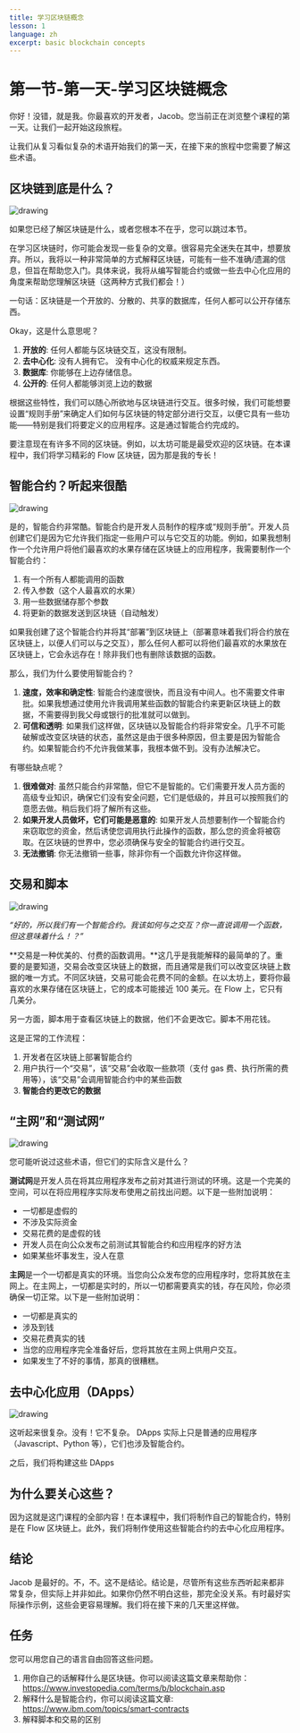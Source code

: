 ```yaml
---
title: 学习区块链概念
lesson: 1
language: zh
excerpt: basic blockchain concepts
---
```


# 第一节-第一天-学习区块链概念

你好！没错，就是我。你最喜欢的开发者，Jacob。您当前正在浏览整个课程的第一天。让我们一起开始这段旅程。

让我们从复习看似复杂的术语开始我们的第一天，在接下来的旅程中您需要了解这些术语。

## 区块链到底是什么？

![drawing](/courses/beginner-cadence/blockchain.png)

如果您已经了解区块链是什么，或者您根本不在乎，您可以跳过本节。

在学习区块链时，你可能会发现一些复杂的文章。很容易完全迷失在其中，想要放弃。所以，我将以一种非常简单的方式解释区块链，可能有一些不准确/遗漏的信息，但旨在帮助您入门。具体来说，我将从编写智能合约或做一些去中心化应用的角度来帮助您理解区块链（这两种方式我们都会！）

一句话：区块链是一个开放的、分散的、共享的数据库，任何人都可以公开存储东西。

Okay，这是什么意思呢？

1. **开放的**: 任何人都能与区块链交互，这没有限制。
2. **去中心化**: 没有人拥有它。 没有中心化的权威来规定东西。
3. **数据库**: 你能够在上边存储信息。
4. **公开的**: 任何人都能够浏览上边的数据

根据这些特性，我们可以随心所欲地与区块链进行交互。很多时候，我们可能想要设置“规则手册”来确定人们如何与区块链的特定部分进行交互，以便它具有一些功能——特别是我们将要定义的应用程序。这是通过智能合约完成的。

要注意现在有许多不同的区块链。例如，以太坊可能是最受欢迎的区块链。在本课程中，我们将学习精彩的 Flow 区块链，因为那是我的专长！

## 智能合约？听起来很酷

![drawing](/courses/beginner-cadence/smart%20contract.png)

是的，智能合约非常酷。智能合约是开发人员制作的程序或“规则手册”。开发人员创建它们是因为它允许我们指定一些用户可以与它交互的功能。例如，如果我想制作一个允许用户将他们最喜欢的水果存储在区块链上的应用程序，我需要制作一个智能合约：

1. 有一个所有人都能调用的函数
2. 传入参数（这个人最喜欢的水果）
3. 用一些数据储存那个参数
4. 将更新的数据发送到区块链（自动触发）

如果我创建了这个智能合约并将其“部署”到区块链上（部署意味着我们将合约放在区块链上，以便人们可以与之交互），那么任何人都可以将他们最喜欢的水果放在区块链上，它会永远存在！除非我们也有删除该数据的函数。

那么，我们为什么要使用智能合约？

1. **速度，效率和确定性**: 智能合约速度很快，而且没有中间人。也不需要文件审批。如果我想通过使用允许我调用某些函数的智能合约来更新区块链上的数据，不需要得到我父母或银行的批准就可以做到。
2. **可信和透明**: 如果我们这样做，区块链以及智能合约将非常安全。几乎不可能破解或改变区块链的状态，虽然这是由于很多种原因，但主要是因为智能合约。如果智能合约不允许我做某事，我根本做不到。没有办法解决它。

有哪些缺点呢？

1. **很难做对**: 虽然只能合约非常酷，但它不是智能的。它们需要开发人员方面的高级专业知识，确保它们没有安全问题，它们是低级的，并且可以按照我们的意愿去做。稍后我们将了解所有这些。
2. **如果开发人员做坏，它们可能是恶意的**: 如果开发人员想要制作一个智能合约来窃取您的资金，然后诱使您调用执行此操作的函数，那么您的资金将被窃取。在区块链的世界中，您必须确保与安全的智能合约进行交互。
3. **无法撤销**: 你无法撤销一些事，除非你有一个函数允许你这样做。

## 交易和脚本

![drawing](/courses/beginner-cadence/transaction.jpeg)

_“好的，所以我们有一个智能合约。我该如何与之交互？你一直说调用一个函数，但这意味着什么！？”_

**交易是一种优美的、付费的函数调用。**这几乎是我能解释的最简单的了。重要的是要知道，交易会改变区块链上的数据，而且通常是我们可以改变区块链上数据的唯一方式。不同区块链，交易可能会花费不同的金额。在以太坊上，要将你最喜欢的水果存储在区块链上，它的成本可能接近 100 美元。在 Flow 上，它只有几美分。

另一方面，脚本用于查看区块链上的数据，他们不会更改它。脚本不用花钱。

这是正常的工作流程：

1. 开发者在区块链上部署智能合约
2. 用户执行一个“交易”，该“交易”会收取一些款项（支付 gas 费、执行所需的费用等），该“交易”会调用智能合约中的某些函数
3. **智能合约更改它的数据**

## “主网”和“测试网”

![drawing](/courses/beginner-cadence/tvm.PNG)

您可能听说过这些术语，但它们的实际含义是什么？

**测试网**是开发人员在将其应用程序发布之前对其进行测试的环境。这是一个完美的空间，可以在将应用程序实际发布使用之前找出问题。以下是一些附加说明：

- 一切都是虚假的
- 不涉及实际资金
- 交易花费的是虚假的钱
- 开发人员在向公众发布之前测试其智能合约和应用程序的好方法
- 如果某些坏事发生，没人在意

**主网**是一个一切都是真实的环境。当您向公众发布您的应用程序时，您将其放在主网上。在主网上，一切都是实时的，所以一切都需要真实的钱，存在风险，你必须确保一切正常。以下是一些附加说明：

- 一切都是真实的
- 涉及到钱
- 交易花费真实的钱
- 当您的应用程序完全准备好后，您将其放在主网上供用户交互。
- 如果发生了不好的事情，那真的很糟糕。

## 去中心化应用（DApps）

![drawing](/courses/beginner-cadence/dapps.jpeg)

这听起来很复杂。没有！它不复杂。 DApps 实际上只是普通的应用程序（Javascript、Python 等），它们也涉及智能合约。

之后，我们将构建这些 DApps

## 为什么要关心这些？

因为这就是这门课程的全部内容！在本课程中，我们将制作自己的智能合约，特别是在 Flow 区块链上。此外，我们将制作使用这些智能合约的去中心化应用程序。

## 结论

Jacob 是最好的。不，不。这不是结论。结论是，尽管所有这些东西听起来都非常复杂，但实际上并非如此。如果你仍然不明白这些，那完全没关系。有时最好实际操作示例，这些会更容易理解。我们将在接下来的几天里这样做。

## 任务

您可以用您自己的语言自由回答这些问题。

1. 用你自己的话解释什么是区块链。你可以阅读这篇文章来帮助你：https://www.investopedia.com/terms/b/blockchain.asp
2. 解释什么是智能合约，你可以阅读这篇文章: https://www.ibm.com/topics/smart-contracts
3. 解释脚本和交易的区别
